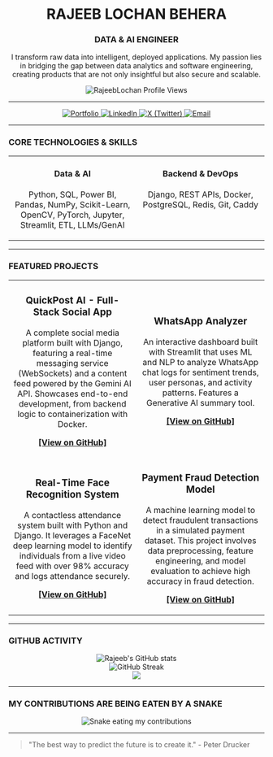 <div align="center">

# RAJEEB LOCHAN BEHERA

### DATA & AI ENGINEER

<p>
  I transform raw data into intelligent, deployed applications. My passion lies in bridging the gap between data analytics and software engineering, creating products that are not only insightful but also secure and scalable.
</p>

<img src="https://komarev.com/ghpvc/?username=RajeebLochan&label=Profile%20Views&color=bb9af7&style=for-the-badge" alt="RajeebLochan Profile Views" />

</div>

---

<div align="center">
  <a href="https://rajeebthedev.vercel.app/" target="_blank">
    <img src="https://img.shields.io/badge/Portfolio-000000?style=for-the-badge&logo=Vercel&logoColor=white" alt="Portfolio" />
  </a>
  <a href="https://www.linkedin.com/in/rajeeb-lochan/" target="_blank">
    <img src="https://img.shields.io/badge/LinkedIn-0077B5?style=for-the-badge&logo=linkedin&logoColor=white" alt="LinkedIn" />
  </a>
  <a href="https://twitter.com/rajeeb_thedev" target="_blank">
    <img src="https://img.shields.io/badge/X_(Twitter)-000000?style=for-the-badge&logo=x&logoColor=white" alt="X (Twitter)" />
  </a>
  <a href="mailto:rajeebthedev@gmail.com">
    <img src="https://img.shields.io/badge/Email-D14836?style=for-the-badge&logo=gmail&logoColor=white" alt="Email" />
  </a>
</div>

---

### CORE TECHNOLOGIES & SKILLS

<table>
  <tr>
    <td valign="top" width="50%">
      <div align="center">
        <h4>Data & AI</h4>
        <p>Python, SQL, Power BI, Pandas, NumPy, Scikit-Learn, OpenCV, PyTorch, Jupyter, Streamlit, ETL, LLMs/GenAI</p>
      </div>
    </td>
    <td valign="top" width="50%">
      <div align="center">
        <h4>Backend & DevOps</h4>
        <p>Django, REST APIs, Docker, PostgreSQL, Redis, Git, Caddy</p>
      </div>
    </td>
  </tr>
</table>

---

### FEATURED PROJECTS

<table>
<tr>
<td width="50%">
<h3 align="center">QuickPost AI - Full-Stack Social App</h3>
<div align="center">
<p>A complete social media platform built with Django, featuring a real-time messaging service (WebSockets) and a content feed powered by the Gemini AI API. Showcases end-to-end development, from backend logic to containerization with Docker.</p>
<p><b><a href="https://github.com/RajeebLochan/QuickPost">[View on GitHub]</a></b></p>
</div>
</td>
<td width="50%">
<h3 align="center">WhatsApp Analyzer</h3>
<div align="center">
<p>An interactive dashboard built with Streamlit that uses ML and NLP to analyze WhatsApp chat logs for sentiment trends, user personas, and activity patterns. Features a Generative AI summary tool.</p>
<p><b><a href="https://github.com/RajeebLochan/Whatsapp_analysis">[View on GitHub]</a></b></p>
</div>
</td>
</tr>
<tr>
<td width="50%">
<h3 align="center">Real-Time Face Recognition System</h3>
<div align="center">
<p>A contactless attendance system built with Python and Django. It leverages a FaceNet deep learning model to identify individuals from a live video feed with over 98% accuracy and logs attendance securely.</p>
<p><b><a href="https://github.com/RajeebLochan/Project-Face-attandence-system">[View on GitHub]</a></b></p>
</div>
</td>
<td width="50%">
<h3 align="center">Payment Fraud Detection Model</h3>
<div align="center">
<p>A machine learning model to detect fraudulent transactions in a simulated payment dataset. This project involves data preprocessing, feature engineering, and model evaluation to achieve high accuracy in fraud detection.</p>
<p><b><a href="https://github.com/RajeebLochan/Pay-Sim-Fraud-Detection-Using-ML">[View on GitHub]</a></b></p>
</div>
</td>
</tr>
</table>

---

### GITHUB ACTIVITY

<div align="center">
  <img src="https://github-readme-stats.vercel.app/api?username=RajeebLochan&show_icons=true&theme=tokyonight&hide_border=true&include_all_commits=true&count_private=true" alt="Rajeeb's GitHub stats" />
  <br/>
  <img src="https://github-readme-streak-stats.herokuapp.com?user=RajeebLochan&theme=tokyonight&hide_border=true" alt="GitHub Streak" />
  <br/>
  <img src="https://github-readme-stats.vercel.app/api/top-langs/?username=RajeebLochan&layout=compact&theme=tokyonight&hide_border=true&langs_count=8" />
</div>

---

### MY CONTRIBUTIONS ARE BEING EATEN BY A SNAKE

<div align="center">
  <img src="https://raw.githubusercontent.com/RajeebLochan/RajeebLochan/output/github-contribution-grid-snake.svg" alt="Snake eating my contributions" />
</div>

---

> "The best way to predict the future is to create it." - Peter Drucker
